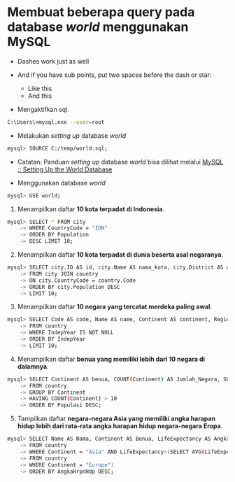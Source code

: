 # Membuat beberapa query pada database *world* menggunakan MySQL

- Dashes work just as well
- And if you have sub points, put two spaces before the dash or star:
  - Like this
  - And this


- Mengaktifkan sql.
```bash
C:\Users\>mysql.exe --user=root
```

- Melakukan *setting up* database *world*
```bash
mysql> SOURCE C:/temp/world.sql;
```

  - Catatan: Panduan *setting up* database *world* bisa dilihat melalui [MySQL :: Setting Up the World Database](https://dev.mysql.com/doc/world-setup/en/)

- Menggunakan database *world*
```bash
mysql> USE world;
```

1. Menampilkan daftar **10 kota terpadat di Indonesia**.
```bash
mysql> SELECT * FROM city
    -> WHERE CountryCode = "IDN"
    -> ORDER BY Population
    -> DESC LIMIT 10;
```

2. Menampilkan daftar **10 kota terpadat di dunia beserta asal negaranya**.
```bash
mysql> SELECT city.ID AS id, city.Name AS nama_kota, city.District AS district, country.Name AS negara, city.Population AS population
    -> FROM city JOIN country
    -> ON city.CountryCode = country.Code
    -> ORDER BY city.Population DESC
    -> LIMIT 10;
```

3. Menampilkan daftar **10 negara yang tercatat merdeka paling awal**.
```bash
mysql> SELECT Code AS code, Name AS name, Continent AS continent, Region as region, IndepYear as tahun_merdeka
    -> FROM country
    -> WHERE IndepYear IS NOT NULL
    -> ORDER BY IndepYear
    -> LIMIT 10;
```

4. Menampilkan daftar **benua yang memiliki lebih dari 10 negara di dalamnya**.
```bash
mysql> SELECT Continent AS benua, COUNT(Continent) AS Jumlah_Negara, SUM(Population) AS Populasi, AVG(LifeExpectancy) AS Rata_AngkaHrpnHdp
    -> FROM country
    -> GROUP BY Continent
    -> HAVING COUNT(Continent) > 10
    -> ORDER BY Populasi DESC;
```

5. Tampilkan daftar **negara-negara Asia yang memiliki angka harapan hidup lebih dari rata-rata angka harapan hidup negara-negara Eropa**.
```bash
mysql> SELECT Name AS Nama, Continent AS Benua, LifeExpectancy AS AngkaHrpnHdp, GNP
    -> FROM country
    -> WHERE Continent = "Asia" AND LifeExpectancy>(SELECT AVG(LifeExpectancy)
    -> FROM country
    -> WHERE Continent = "Europe")
    -> ORDER BY AngkaHrpnHdp DESC;
```
